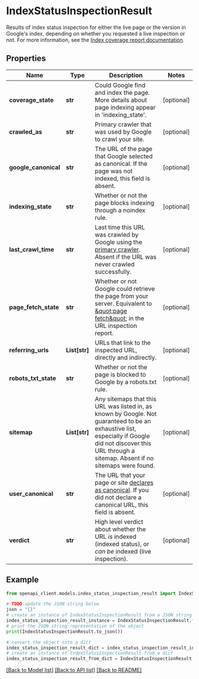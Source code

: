 # IndexStatusInspectionResult

Results of index status inspection for either the live page or the version in Google's index, depending on whether you requested a live inspection or not. For more information, see the [Index coverage report documentation](https://support.google.com/webmasters/answer/7440203).

## Properties

Name | Type | Description | Notes
------------ | ------------- | ------------- | -------------
**coverage_state** | **str** | Could Google find and index the page. More details about page indexing appear in &#39;indexing_state&#39;. | [optional] 
**crawled_as** | **str** | Primary crawler that was used by Google to crawl your site. | [optional] 
**google_canonical** | **str** | The URL of the page that Google selected as canonical. If the page was not indexed, this field is absent. | [optional] 
**indexing_state** | **str** | Whether or not the page blocks indexing through a noindex rule. | [optional] 
**last_crawl_time** | **str** | Last time this URL was crawled by Google using the [primary crawler](https://support.google.com/webmasters/answer/7440203#primary_crawler). Absent if the URL was never crawled successfully. | [optional] 
**page_fetch_state** | **str** | Whether or not Google could retrieve the page from your server. Equivalent to [\&quot;page fetch\&quot;](https://support.google.com/webmasters/answer/9012289#index_coverage) in the URL inspection report. | [optional] 
**referring_urls** | **List[str]** | URLs that link to the inspected URL, directly and indirectly. | [optional] 
**robots_txt_state** | **str** | Whether or not the page is blocked to Google by a robots.txt rule. | [optional] 
**sitemap** | **List[str]** | Any sitemaps that this URL was listed in, as known by Google. Not guaranteed to be an exhaustive list, especially if Google did not discover this URL through a sitemap. Absent if no sitemaps were found. | [optional] 
**user_canonical** | **str** | The URL that your page or site [declares as canonical](https://developers.google.com/search/docs/advanced/crawling/consolidate-duplicate-urls?#define-canonical). If you did not declare a canonical URL, this field is absent. | [optional] 
**verdict** | **str** | High level verdict about whether the URL *is* indexed (indexed status), or *can be* indexed (live inspection). | [optional] 

## Example

```python
from openapi_client.models.index_status_inspection_result import IndexStatusInspectionResult

# TODO update the JSON string below
json = "{}"
# create an instance of IndexStatusInspectionResult from a JSON string
index_status_inspection_result_instance = IndexStatusInspectionResult.from_json(json)
# print the JSON string representation of the object
print(IndexStatusInspectionResult.to_json())

# convert the object into a dict
index_status_inspection_result_dict = index_status_inspection_result_instance.to_dict()
# create an instance of IndexStatusInspectionResult from a dict
index_status_inspection_result_from_dict = IndexStatusInspectionResult.from_dict(index_status_inspection_result_dict)
```
[[Back to Model list]](../README.md#documentation-for-models) [[Back to API list]](../README.md#documentation-for-api-endpoints) [[Back to README]](../README.md)


